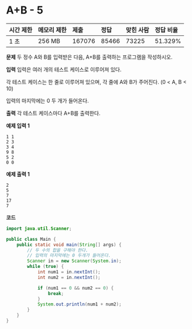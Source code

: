 # A+B - 5

| 시간 제한 | 메모리 제한 | 제출   | 정답  | 맞힌 사람 | 정답 비율 |
| :-------- | :---------- | :----- | :---- | :-------- | :-------- |
| 1 초      | 256 MB      | 167076 | 85466 | 73225     | 51.329%   |

**문제**
두 정수 A와 B를 입력받은 다음, A+B를 출력하는 프로그램을 작성하시오.

**입력**
입력은 여러 개의 테스트 케이스로 이루어져 있다.

각 테스트 케이스는 한 줄로 이루어져 있으며, 각 줄에 A와 B가 주어진다. (0 < A, B < 10)

입력의 마지막에는 0 두 개가 들어온다.

**출력**
각 테스트 케이스마다 A+B를 출력한다.

**예제 입력 1**

```
1 1
2 3
3 4
9 8
5 2
0 0
```

**예제 출력 1**

```
2
5
7
17
7
```

**코드**

```java
import java.util.Scanner;

public class Main {
    public static void main(String[] args) {
        // 두 수의 합을 구해야 한다.
        // 입력의 마지막에는 0 두개가 들어온다.
        Scanner in = new Scanner(System.in);
        while (true) {
            int num1 = in.nextInt();
            int num2 = in.nextInt();

            if (num1 == 0 && num2 == 0) {
                break;
            }
            System.out.println(num1 + num2);
        }
    }
}

```
